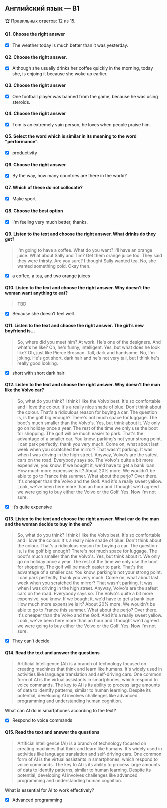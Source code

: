 ## Английский язык — B1

🏆 Правильных ответов: 12 из 15.

#### Q1. Choose the right answer

- [x] The weather today is much better than it was yesterday.

#### Q2. Choose the right answer.

- [x] Although she usually drinks her coffee quickly in the morning, today she, is enjoing it because she woke up earlier.

#### Q3. Choose the right answer

- [x] One football player was banned from the game, because he was using steroids.

#### Q4. Choose the right answer

- [x] Tom is an extremely vain person, he loves when people praise him.

#### Q5. Select the word which is similar in its meaning to the word "performance".

- [x] productivity

#### Q6. Choose the right answer

- [x] By the way, how many countries are there in the world?

#### Q7. Which of these do not collocate?

- [x] Make sport

#### Q8. Choose the best option

- [x] I'm feeling very much better, thanks.

#### Q9. Listen to the text and choose the right answer. What drinks do they get?

> I'm going to have a coffee. What do you want?
I'll have an orange juice.
What about Sally and Tim?
Get them orange juice too. They said they were thirsty.
Are you sure? I thought Sally wanted tea.
No, she wanted something cold.
Okay then.

- [x] a coffee, a tea, and two orange juices

#### Q10. Listen to the text and choose the right answer. Why doesn’t the woman want anything to eat?

> TBD

- [x] Because she doesn’t feel well

#### Q11. Listen to the text and choose the right answer. The girl’s new boyfriend is…

> So, where did you meet him?
At work.
He's one of the designers.
And what's he like?
Oh, he's funny, intelligent.
Yes, but what does he look like?
Oh, just like Pierce Brosnan.
Tall, dark and handsome.
No, I'm joking.
He's got short, dark hair and he's not very tall, but I think he's really good looking.


- [x] short with short dark hair

#### Q12. Listen to the text and choose the right answer. Why doesn’t the man like the Volvo car?

> So, what do you think?
I think I like the Volvo best.
It's so comfortable and I love the colour. It's a really nice shade of blue.
Don't think about the colour. That's a ridiculous reason for buying a car.
The question is, is the golf big enough?
There's not much space for luggage. The boot's much smaller than the Volvo's.
Yes, but think about it. We only go on holiday once a year.
The rest of the time we only use the boot for shopping.
The golf will be much easier to park. That's the advantage of a smaller car.
You know, parking's not your strong point.
I can park perfectly, thank you very much.
Come on, what about last week when you scratched the mirror?
That wasn't parking. It was when I was driving in the high street.
Anyway, Volvo's are the safest cars on the road. Everybody says so.
The Volvo's quite a bit more expensive, you know. If we bought it, we'd have to get a bank loan.
How much more expensive is it?
About 20% more. We wouldn't be able to go to France this summer.
What about the perjo? Over there. It's cheaper than the Volvo and the Golf.
And it's a really sweet yellow.
Look, we've been here more than an hour and I thought we'd agreed we were going to buy either the Volvo or the Golf.
Yes. Now I'm not sure.

- [x] It’s quite expensive

#### Q13. Listen to the text and choose the right answer. What car do the man and the woman decide to buy in the end?

> So, what do you think?
I think I like the Volvo best.
It's so comfortable and I love the colour. It's a really nice shade of blue.
Don't think about the colour. That's a ridiculous reason for buying a car.
The question is, is the golf big enough?
There's not much space for luggage. The boot's much smaller than the Volvo's.
Yes, but think about it. We only go on holiday once a year.
The rest of the time we only use the boot for shopping.
The golf will be much easier to park. That's the advantage of a smaller car.
You know, parking's not your strong point.
I can park perfectly, thank you very much.
Come on, what about last week when you scratched the mirror?
That wasn't parking. It was when I was driving in the high street.
Anyway, Volvo's are the safest cars on the road. Everybody says so.
The Volvo's quite a bit more expensive, you know. If we bought it, we'd have to get a bank loan.
How much more expensive is it?
About 20% more. We wouldn't be able to go to France this summer.
What about the perjo? Over there. It's cheaper than the Volvo and the Golf.
And it's a really sweet yellow.
Look, we've been here more than an hour and I thought we'd agreed we were going to buy either the Volvo or the Golf.
Yes. Now I'm not sure.

- [x] They can’t decide

#### Q14. Read the text and answer the questions

> Artificial Intelligence (AI) is a branch of technology focused on creating machines that think and learn like humans. It's widely used in activities like language translation and self-driving cars. One common form of AI is the virtual assistants in smartphones, which respond to voice commands. The key to AI is its ability to process large amounts of data to identify patterns, similar to human learning. Despite its potential, developing AI involves challenges like advanced programming and understanding human cognition.

What can AI do in smartphones according to the text?

- [x] Respond to voice commands

#### Q15. Read the text and answer the questions

> Artificial Intelligence (AI) is a branch of technology focused on creating machines that think and learn like humans. It's widely used in activities like language translation and self-driving cars. One common form of AI is the virtual assistants in smartphones, which respond to voice commands. The key to AI is its ability to process large amounts of data to identify patterns, similar to human learning. Despite its potential, developing AI involves challenges like advanced programming and understanding human cognition.

What is essential for AI to work effectively?

- [x] Advanced programming
